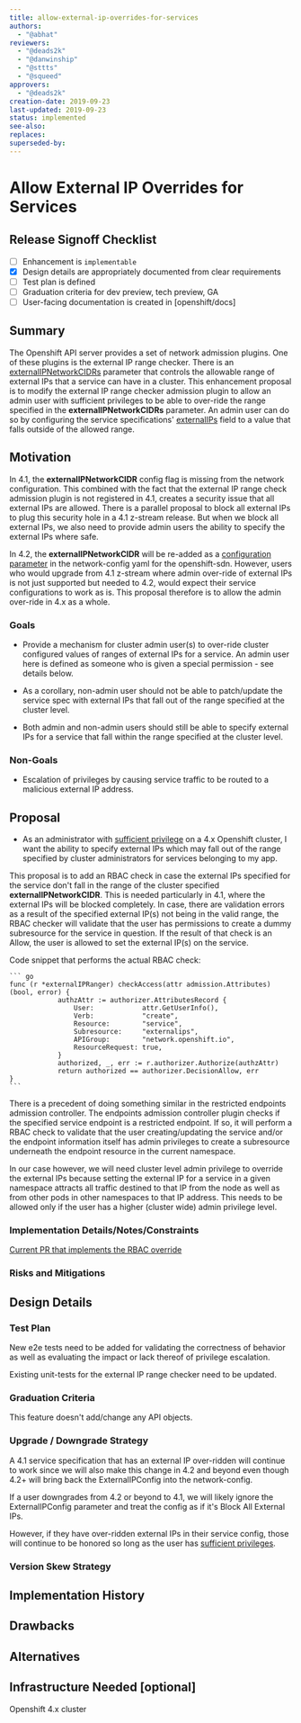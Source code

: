 ```yaml
---
title: allow-external-ip-overrides-for-services
authors:
  - "@abhat"
reviewers:
  - "@deads2k"
  - "@danwinship"
  - "@sttts"
  - "@squeed"
approvers:
  - "@deads2k"
creation-date: 2019-09-23
last-updated: 2019-09-23
status: implemented
see-also:
replaces:
superseded-by:
---
```


# Allow External IP Overrides for Services

## Release Signoff Checklist

- [ ] Enhancement is `implementable`
- [x] Design details are appropriately documented from clear requirements
- [ ] Test plan is defined
- [ ] Graduation criteria for dev preview, tech preview, GA
- [ ] User-facing documentation is created in [openshift/docs]

## Summary

The Openshift API server provides a set of network admission plugins. One of these plugins is the external IP range checker.
There is an [externalIPNetworkCIDRs](https://docs.openshift.com/container-platform/3.11/install_config/master_node_configuration.html#master-node-config-network-config "externalipnetworkcidr") parameter 
that controls the allowable range of external IPs that a service can have in a cluster. 
This enhancement proposal is to modify the external IP range checker admission plugin to allow an admin user with 
sufficient privileges to be able to over-ride the range specified in the **externalIPNetworkCIDRs** parameter. 
An admin user can do so by configuring the service specifications' [externalIPs](https://kubernetes.io/docs/concepts/services-networking/service/#external-ips "externalips") field to a value that falls outside of the allowed range.

## Motivation

In 4.1, the **externalIPNetworkCIDR** config flag is missing from the network configuration. 
This combined with the fact that the external IP range check admission plugin is not registered in 4.1, creates a security 
issue that all external IPs are allowed. There is a parallel proposal to block all external IPs to plug this security hole 
in a 4.1 z-stream release. But when we block all external IPs, we also need to provide admin users the ability to specify 
the external IPs where safe.

In 4.2, the **externalIPNetworkCIDR** will be re-added as a [configuration parameter](https://github.com/openshift/api/blob/master/config/v1/types_network.go#L54) in the network-config yaml for the openshift-sdn. 
However, users who would upgrade from 4.1 z-stream where admin over-ride of external IPs is not just supported but needed 
to 4.2, would expect their service configurations to work as is. This proposal therefore is to allow the admin over-ride 
in 4.x as a whole.

### Goals

- Provide a mechanism for cluster admin user(s) to over-ride cluster configured values of ranges of external IPs for a service. 
<a name="admin-user">An admin user here is defined as someone who is given a special permission - see details below</a>.

- As a corollary, non-admin user should not be able to patch/update the service spec with external IPs that fall out of the 
range specified at the cluster level.

- Both admin and non-admin users should still be able to specify external IPs for a service that fall within the range 
specified at the cluster level.

### Non-Goals

- Escalation of privileges by causing service traffic to be routed to a malicious external IP address.

## Proposal

- As an administrator with [sufficient privilege](#admin-user) on a 4.x Openshift cluster, I want the ability to 
specify external IPs which may fall out of the range specified by cluster administrators for services belonging to my app.

This proposal is to add an RBAC check in case the external IPs specified for the service don't fall in the range of the 
cluster specified **externalIPNetworkCIDR**. This is needed particularly in 4.1, where the external IPs will be blocked 
completely. In case, there are validation errors as a result of the specified external IP(s) not being in the valid range, 
the RBAC checker will validate that the user has permissions to create a dummy subresource for the service in question. 
If the result of that check is an Allow, the user is allowed to set the external IP(s) on the service.

Code snippet that performs the actual RBAC check:

	``` go
    func (r *externalIPRanger) checkAccess(attr admission.Attributes) (bool, error) {
            	authzAttr := authorizer.AttributesRecord {
            		User:            attr.GetUserInfo(),
            		Verb:            "create",
            		Resource:        "service",
            		Subresource:     "externalips",
            		APIGroup:        "network.openshift.io",
            		ResourceRequest: true,
            	}
            	authorized, _, err := r.authorizer.Authorize(authzAttr)
            	return authorized == authorizer.DecisionAllow, err
    }
	```

There is a precedent of doing something similar in the restricted endpoints admission controller. The endpoints admission 
controller plugin checks if the specified service endpoint is a restricted endpoint. If so, it will perform a RBAC check 
to validate that the user creating/updating the service and/or the endpoint information itself has admin privileges to 
create a subresource underneath the endpoint resource in the current namespace. 

In our case however, we will need cluster level admin privilege to override the external IPs because setting the external IP 
for a service in a given namespace attracts all traffic destined to that IP from the node as well as from other pods in other 
namespaces to that IP address. This needs to be allowed only if the user has a higher (cluster wide) admin privilege level.

### Implementation Details/Notes/Constraints

[Current PR that implements the RBAC override](https://github.com/openshift/origin/pull/23783 "PR 23783")

### Risks and Mitigations

## Design Details

### Test Plan

New e2e tests need to be added for validating the correctness of behavior 
as well as evaluating the impact or lack thereof of privilege escalation. 

Existing unit-tests for the external IP range checker need to be updated.

### Graduation Criteria

This feature doesn't add/change any API objects.

### Upgrade / Downgrade Strategy

A 4.1 service specification that has an external IP over-ridden will continue to work since we will also make this 
change in 4.2 and beyond even though 4.2+ will bring back the ExternalIPConfig into the network-config.

If a user downgrades from 4.2 or beyond to 4.1, we will likely ignore the ExternalIPConfig parameter and treat the config 
as if it's Block All External IPs.

However, if they have over-ridden external IPs in their service config, those will continue to be honored so long as the 
user has [sufficient privileges](#admin-user).

### Version Skew Strategy

## Implementation History

## Drawbacks


## Alternatives

## Infrastructure Needed [optional]

Openshift 4.x cluster
